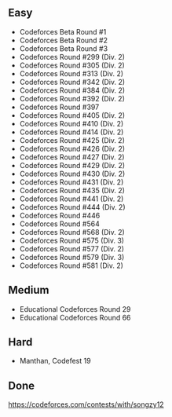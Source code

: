 ## Easy
* Codeforces Beta Round #1
* Codeforces Beta Round #2
* Codeforces Beta Round #3
* Codeforces Round #299 (Div. 2)
* Codeforces Round #305 (Div. 2)
* Codeforces Round #313 (Div. 2)
* Codeforces Round #342 (Div. 2)
* Codeforces Round #384 (Div. 2)
* Codeforces Round #392 (Div. 2)
* Codeforces Round #397
* Codeforces Round #405 (Div. 2)
* Codeforces Round #410 (Div. 2)
* Codeforces Round #414 (Div. 2)
* Codeforces Round #425 (Div. 2)
* Codeforces Round #426 (Div. 2)
* Codeforces Round #427 (Div. 2)
* Codeforces Round #429 (Div. 2)
* Codeforces Round #430 (Div. 2)
* Codeforces Round #431 (Div. 2)
* Codeforces Round #435 (Div. 2)
* Codeforces Round #441 (Div. 2)
* Codeforces Round #444 (Div. 2)
* Codeforces Round #446
* Codeforces Round #564
* Codeforces Round #568 (Div. 2)
* Codeforces Round #575 (Div. 3)
* Codeforces Round #577 (Div. 2)
* Codeforces Round #579 (Div. 3)
* Codeforces Round #581 (Div. 2)
## Medium
* Educational Codeforces Round 29
* Educational Codeforces Round 66
## Hard
* Manthan, Codefest 19
## Done

https://codeforces.com/contests/with/songzy12